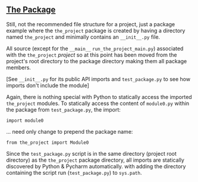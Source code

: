## [The Package]

Still, not the recommended file structure for a project, just a package
example where the `the_project` package is created by having a directory
named `the_project` and minimally contains an `__init__.py` file.

All source (except for the `__main__` `run_the_project_main.py`)
associated with the `the_project` *project* so at this point has been
moved from the project's root directory to the package directory making
them all package members.

\[See `__init__.py` for its public API imports and `test_package.py` to
see how imports don't include the module]

Again, there is nothing special with Python to statically access the
imported `the_project` modules. To statically access the content of
`module0.py` within the package from `test_package.py`, the import:

```
import module0
```

... need only change to prepend the package name:

```
from the_project import Module0
```

Since the `test_package.py` script is in the same directory (project
root directory) as the `the_project` package directory, all imports are
statically discovered by Python & Pycharm automatically. with adding the
directory containing the script run (`test_package.py`) to `sys.path`.

[The Package]: #the-package

